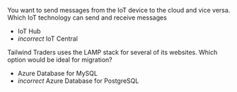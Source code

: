 You want to send messages from the IoT device to the cloud and vice versa. Which IoT technology can send and receive messages
- IoT Hub
- *incorrect* IoT Central

Tailwind Traders uses the LAMP stack for several of its websites. Which option would be ideal for migration?
- Azure Database for MySQL
- *incorrect* Azure Database for PostgreSQL
